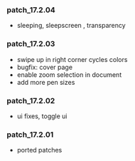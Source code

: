### patch_17.2.04
- sleeping, sleepscreen , transparency 
### patch_17.2.03
- swipe up in right corner cycles colors
- bugfix: cover page
- enable zoom selection in document
- add more pen sizes
### patch_17.2.02
- ui fixes, toggle ui 
### patch_17.2.01
- ported patches
